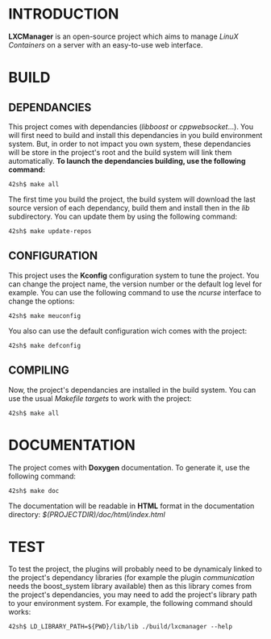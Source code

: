 INTRODUCTION
============

 **LXCManager** is an open-source project which aims to manage *LinuX
 Containers* on a server with an easy-to-use web interface.

BUILD
=====

DEPENDANCIES
------------

 This project comes with dependancies (*libboost* or *cppwebsocket*...). You
 will first need to build and install this dependancies in you build
 environment system. But, in order to not impact you own system, these
 dependancies will be store in the project's root and the build system will
 link them automatically.
 **To launch the dependancies building, use the following command:**

    42sh$ make all

 The first time you build the project, the build system will download the last
 source version of each dependancy, build them and install then in the *lib*
 subdirectory. You can update them by using the following command:

    42sh$ make update-repos

CONFIGURATION
-------------

 This project uses the **Kconfig** configuration system to tune the project.
 You can change the project name, the version number or the default log level
 for example. You can use the following command to use the *ncurse* interface
 to change the options:

    42sh$ make meuconfig

 You also can use the default configuration wich comes with the project:

    42sh$ make defconfig

COMPILING
---------

 Now, the project's dependancies are installed in the build system. You can use
 the usual *Makefile targets* to work with the project:

    42sh$ make all

DOCUMENTATION
=============

 The project comes with **Doxygen** documentation. To generate it, use the
 following command:

    42sh$ make doc

 The documentation will be readable in **HTML** format in the documentation
 directory: *$(PROJECTDIR)/doc/html/index.html*

TEST
====

 To test the project, the plugins will probably need to be dynamicaly linked to
 the project's dependancy libraries (for example the plugin *communication*
 needs the boost\_system library available) then as this library comes from the
 project's dependancies, you may need to add the project's library path to your
 environment system. For example, the following command should works:

    42sh$ LD_LIBRARY_PATH=${PWD}/lib/lib ./build/lxcmanager --help

